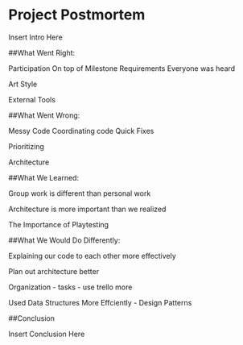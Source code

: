 # Project Postmortem

Insert Intro Here

##What Went Right:

Participation
On top of Milestone Requirements
Everyone was heard

Art Style

External Tools

##What Went Wrong:

Messy Code
Coordinating code
Quick Fixes

Prioritizing

Architecture

##What We Learned:

Group work is different than personal work

Architecture is more important than we realized

The Importance of Playtesting

##What We Would Do Differently:

Explaining our code to each other more effectively

Plan out architecture better

Organization - tasks - use trello more

Used Data Structures More Effciently - Design Patterns 

##Conclusion

Insert Conclusion Here